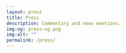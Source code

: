 ```yaml
---
layout: press
title: Press
description: Commentary and news mentions.
img-og: press-og.png
img-alt: ""
permalink: /press/
---
```


